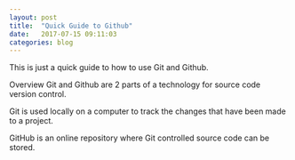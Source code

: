 ```yaml
---
layout: post
title:  "Quick Guide to Github"
date:   2017-07-15 09:11:03
categories: blog
---
```

This is just a quick guide to how to use Git and Github.

Overview
Git and Github are 2 parts of a technology for source code version control.

Git is used locally on a computer to track the changes that have been made to a
project.

GitHub is an online repository where Git controlled source code can be stored.

